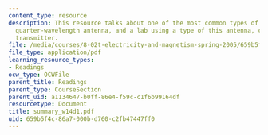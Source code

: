 ```yaml
---
content_type: resource
description: This resource talks about one of the most common types of antennae, the
  quarter-wavelength antenna, and a lab using a type of this antenna, called the spark-gap
  transmitter.
file: /media/courses/8-02t-electricity-and-magnetism-spring-2005/659b5f4c86a7000bd760c2fb47447ff0_summary_w14d1.pdf
file_type: application/pdf
learning_resource_types:
- Readings
ocw_type: OCWFile
parent_title: Readings
parent_type: CourseSection
parent_uid: a1134647-b0ff-86e4-f59c-c1f6b99164df
resourcetype: Document
title: summary_w14d1.pdf
uid: 659b5f4c-86a7-000b-d760-c2fb47447ff0
---
```

